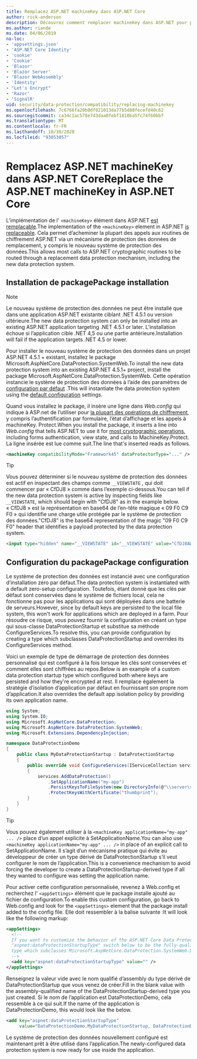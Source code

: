 ```yaml
---
title: Remplacez ASP.NET machineKey dans ASP.NET Core
author: rick-anderson
description: Découvrez comment remplacer machineKey dans ASP.NET pour permettre l’utilisation d’un système de protection des données nouveau et plus sécurisé.
ms.author: riande
ms.date: 04/06/2019
no-loc:
- 'appsettings.json'
- 'ASP.NET Core Identity'
- 'cookie'
- 'Cookie'
- 'Blazor'
- 'Blazor Server'
- 'Blazor WebAssembly'
- 'Identity'
- "Let's Encrypt"
- 'Razor'
- 'SignalR'
uid: security/data-protection/compatibility/replacing-machinekey
ms.openlocfilehash: 7c6766fa20b0df021013da77b5d88fecefd40c62
ms.sourcegitcommit: ca34c1ac578e7d3daa0febf1810ba5fc74f60bbf
ms.translationtype: MT
ms.contentlocale: fr-FR
ms.lasthandoff: 10/30/2020
ms.locfileid: "93053057"
---
```

# <a name="replace-the-aspnet-machinekey-in-aspnet-core"></a><span data-ttu-id="4d40d-103">Remplacez ASP.NET machineKey dans ASP.NET Core</span><span class="sxs-lookup"><span data-stu-id="4d40d-103">Replace the ASP.NET machineKey in ASP.NET Core</span></span>

<a name="compatibility-replacing-machinekey"></a>

<span data-ttu-id="4d40d-104">L’implémentation de l' `<machineKey>` élément dans ASP.NET [est remplaçable](https://blogs.msdn.microsoft.com/webdev/2012/10/23/cryptographic-improvements-in-asp-net-4-5-pt-2/).</span><span class="sxs-lookup"><span data-stu-id="4d40d-104">The implementation of the `<machineKey>` element in ASP.NET [is replaceable](https://blogs.msdn.microsoft.com/webdev/2012/10/23/cryptographic-improvements-in-asp-net-4-5-pt-2/).</span></span> <span data-ttu-id="4d40d-105">Cela permet d’acheminer la plupart des appels aux routines de chiffrement ASP.NET via un mécanisme de protection des données de remplacement, y compris le nouveau système de protection des données.</span><span class="sxs-lookup"><span data-stu-id="4d40d-105">This allows most calls to ASP.NET cryptographic routines to be routed through a replacement data protection mechanism, including the new data protection system.</span></span>

## <a name="package-installation"></a><span data-ttu-id="4d40d-106">Installation de package</span><span class="sxs-lookup"><span data-stu-id="4d40d-106">Package installation</span></span>

> [!NOTE]
> <span data-ttu-id="4d40d-107">Le nouveau système de protection des données ne peut être installé que dans une application ASP.NET existante ciblant .NET 4.5.1 ou version ultérieure.</span><span class="sxs-lookup"><span data-stu-id="4d40d-107">The new data protection system can only be installed into an existing ASP.NET application targeting .NET 4.5.1 or later.</span></span> <span data-ttu-id="4d40d-108">L’installation échoue si l’application cible .NET 4,5 ou une partie antérieure.</span><span class="sxs-lookup"><span data-stu-id="4d40d-108">Installation will fail if the application targets .NET 4.5 or lower.</span></span>

<span data-ttu-id="4d40d-109">Pour installer le nouveau système de protection des données dans un projet ASP.NET 4.5.1 + existant, installez le package Microsoft.AspNetCore.DataProtection.SystemWeb.</span><span class="sxs-lookup"><span data-stu-id="4d40d-109">To install the new data protection system into an existing ASP.NET 4.5.1+ project, install the package Microsoft.AspNetCore.DataProtection.SystemWeb.</span></span> <span data-ttu-id="4d40d-110">Cette opération instancie le système de protection des données à l’aide des paramètres de [configuration par défaut](xref:security/data-protection/configuration/default-settings) .</span><span class="sxs-lookup"><span data-stu-id="4d40d-110">This will instantiate the data protection system using the [default configuration](xref:security/data-protection/configuration/default-settings) settings.</span></span>

<span data-ttu-id="4d40d-111">Quand vous installez le package, il insère une ligne dans *Web.config* qui indique à ASP.net de l’utiliser pour [la plupart des opérations de chiffrement](https://blogs.msdn.microsoft.com/webdev/2012/10/23/cryptographic-improvements-in-asp-net-4-5-pt-2/), y compris l’authentification par formulaire, l’état d’affichage et les appels à machineKey. Protect.</span><span class="sxs-lookup"><span data-stu-id="4d40d-111">When you install the package, it inserts a line into *Web.config* that tells ASP.NET to use it for [most cryptographic operations](https://blogs.msdn.microsoft.com/webdev/2012/10/23/cryptographic-improvements-in-asp-net-4-5-pt-2/), including forms authentication, view state, and calls to MachineKey.Protect.</span></span> <span data-ttu-id="4d40d-112">La ligne insérée est lue comme suit.</span><span class="sxs-lookup"><span data-stu-id="4d40d-112">The line that's inserted reads as follows.</span></span>

```xml
<machineKey compatibilityMode="Framework45" dataProtectorType="..." />
```

>[!TIP]
> <span data-ttu-id="4d40d-113">Vous pouvez déterminer si le nouveau système de protection des données est actif en inspectant des champs comme `__VIEWSTATE` , qui doit commencer par « CfDJ8 » comme dans l’exemple ci-dessous.</span><span class="sxs-lookup"><span data-stu-id="4d40d-113">You can tell if the new data protection system is active by inspecting fields like `__VIEWSTATE`, which should begin with "CfDJ8" as in the example below.</span></span> <span data-ttu-id="4d40d-114">« CfDJ8 » est la représentation en base64 de l’en-tête magique « 09 F0 C9 F0 » qui identifie une charge utile protégée par le système de protection des données.</span><span class="sxs-lookup"><span data-stu-id="4d40d-114">"CfDJ8" is the base64 representation of the magic "09 F0 C9 F0" header that identifies a payload protected by the data protection system.</span></span>

```html
<input type="hidden" name="__VIEWSTATE" id="__VIEWSTATE" value="CfDJ8AWPr2EQPTBGs3L2GCZOpk...">
```

## <a name="package-configuration"></a><span data-ttu-id="4d40d-115">Configuration du package</span><span class="sxs-lookup"><span data-stu-id="4d40d-115">Package configuration</span></span>

<span data-ttu-id="4d40d-116">Le système de protection des données est instancié avec une configuration d’installation zéro par défaut.</span><span class="sxs-lookup"><span data-stu-id="4d40d-116">The data protection system is instantiated with a default zero-setup configuration.</span></span> <span data-ttu-id="4d40d-117">Toutefois, étant donné que les clés par défaut sont conservées dans le système de fichiers local, cela ne fonctionne pas pour les applications qui sont déployées dans une batterie de serveurs.</span><span class="sxs-lookup"><span data-stu-id="4d40d-117">However, since by default keys are persisted to the local file system, this won't work for applications which are deployed in a farm.</span></span> <span data-ttu-id="4d40d-118">Pour résoudre ce risque, vous pouvez fournir la configuration en créant un type qui sous-classe DataProtectionStartup et substitue sa méthode ConfigureServices.</span><span class="sxs-lookup"><span data-stu-id="4d40d-118">To resolve this, you can provide configuration by creating a type which subclasses DataProtectionStartup and overrides its ConfigureServices method.</span></span>

<span data-ttu-id="4d40d-119">Voici un exemple de type de démarrage de protection des données personnalisé qui est configuré à la fois lorsque les clés sont conservées et comment elles sont chiffrées au repos.</span><span class="sxs-lookup"><span data-stu-id="4d40d-119">Below is an example of a custom data protection startup type which configured both where keys are persisted and how they're encrypted at rest.</span></span> <span data-ttu-id="4d40d-120">Il remplace également la stratégie d’isolation d’application par défaut en fournissant son propre nom d’application.</span><span class="sxs-lookup"><span data-stu-id="4d40d-120">It also overrides the default app isolation policy by providing its own application name.</span></span>

```csharp
using System;
using System.IO;
using Microsoft.AspNetCore.DataProtection;
using Microsoft.AspNetCore.DataProtection.SystemWeb;
using Microsoft.Extensions.DependencyInjection;

namespace DataProtectionDemo
{
    public class MyDataProtectionStartup : DataProtectionStartup
    {
        public override void ConfigureServices(IServiceCollection services)
        {
            services.AddDataProtection()
                .SetApplicationName("my-app")
                .PersistKeysToFileSystem(new DirectoryInfo(@"\\server\share\myapp-keys\"))
                .ProtectKeysWithCertificate("thumbprint");
        }
    }
}
```

>[!TIP]
> <span data-ttu-id="4d40d-121">Vous pouvez également utiliser à la `<machineKey applicationName="my-app" ... />` place d’un appel explicite à SetApplicationName.</span><span class="sxs-lookup"><span data-stu-id="4d40d-121">You can also use `<machineKey applicationName="my-app" ... />` in place of an explicit call to SetApplicationName.</span></span> <span data-ttu-id="4d40d-122">Il s’agit d’un mécanisme pratique qui évite au développeur de créer un type dérivé de DataProtectionStartup s’il veut configurer le nom de l’application.</span><span class="sxs-lookup"><span data-stu-id="4d40d-122">This is a convenience mechanism to avoid forcing the developer to create a DataProtectionStartup-derived type if all they wanted to configure was setting the application name.</span></span>

<span data-ttu-id="4d40d-123">Pour activer cette configuration personnalisée, revenez à Web.config et recherchez l' `<appSettings>` élément que le package installe ajouté au fichier de configuration.</span><span class="sxs-lookup"><span data-stu-id="4d40d-123">To enable this custom configuration, go back to Web.config and look for the `<appSettings>` element that the package install added to the config file.</span></span> <span data-ttu-id="4d40d-124">Elle doit ressembler à la balise suivante :</span><span class="sxs-lookup"><span data-stu-id="4d40d-124">It will look like the following markup:</span></span>

```xml
<appSettings>
  <!--
  If you want to customize the behavior of the ASP.NET Core Data Protection stack, set the
  "aspnet:dataProtectionStartupType" switch below to be the fully-qualified name of a
  type which subclasses Microsoft.AspNetCore.DataProtection.SystemWeb.DataProtectionStartup.
  -->
  <add key="aspnet:dataProtectionStartupType" value="" />
</appSettings>
```

<span data-ttu-id="4d40d-125">Renseignez la valeur vide avec le nom qualifié d’assembly du type dérivé de DataProtectionStartup que vous venez de créer.</span><span class="sxs-lookup"><span data-stu-id="4d40d-125">Fill in the blank value with the assembly-qualified name of the DataProtectionStartup-derived type you just created.</span></span> <span data-ttu-id="4d40d-126">Si le nom de l’application est DataProtectionDemo, cela ressemble à ce qui suit.</span><span class="sxs-lookup"><span data-stu-id="4d40d-126">If the name of the application is DataProtectionDemo, this would look like the below.</span></span>

```xml
<add key="aspnet:dataProtectionStartupType"
     value="DataProtectionDemo.MyDataProtectionStartup, DataProtectionDemo" />
```

<span data-ttu-id="4d40d-127">Le système de protection des données nouvellement configuré est maintenant prêt à être utilisé dans l’application.</span><span class="sxs-lookup"><span data-stu-id="4d40d-127">The newly-configured data protection system is now ready for use inside the application.</span></span>
